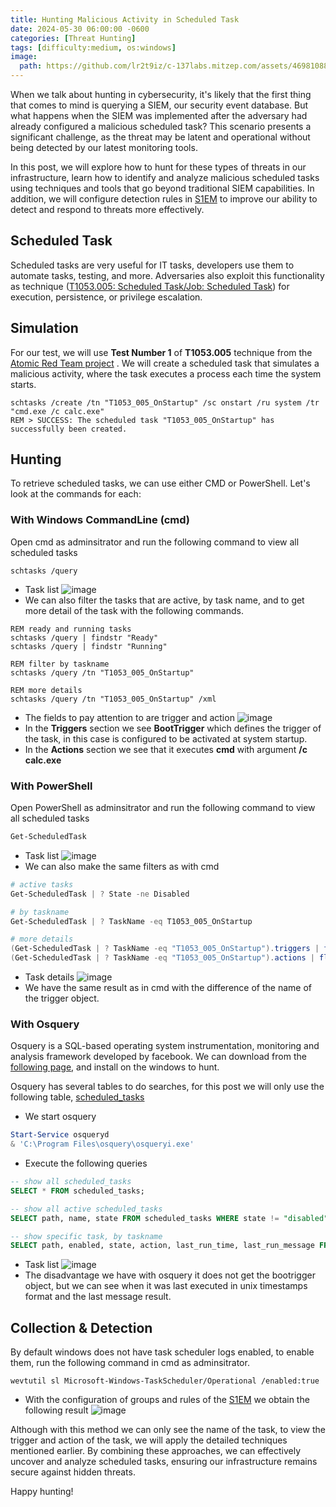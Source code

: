 ```yaml
---
title: Hunting Malicious Activity in Scheduled Task
date: 2024-05-30 06:00:00 -0600
categories: [Threat Hunting]
tags: [difficulty:medium, os:windows]
image:
  path: https://github.com/lr2t9iz/c-137labs.mitzep.com/assets/46981088/01a0f58c-c82f-4675-9486-cef48ff1fa0f
---
```


When we talk about hunting in cybersecurity, it's likely that the first thing that comes to mind is querying a SIEM, our security event database. But what happens when the SIEM was implemented after the adversary had already configured a malicious scheduled task? This scenario presents a significant challenge, as the threat may be latent and operational without being detected by our latest monitoring tools.

In this post, we will explore how to hunt for these types of threats in our infrastructure, learn how to identify and analyze malicious scheduled tasks using techniques and tools that go beyond traditional SIEM capabilities. In addition, we will configure detection rules in [S1EM](https://c-137lab.com/posts/wazuh-s1em/) to improve our ability to detect and respond to threats more effectively.

## Scheduled Task
Scheduled tasks are very useful for IT tasks, developers use them to automate tasks, testing, and more. Adversaries also exploit this functionality as technique ([T1053.005: Scheduled Task/Job: Scheduled Task](https://attack.mitre.org/techniques/T1053/005/)) for execution, persistence, or privilege escalation.
 
## Simulation
For our test, we will use **Test Number 1** of **T1053.005** technique from the [Atomic Red Team project](https://atomicredteam.io/privilege-escalation/T1053.005/#atomic-test-1---scheduled-task-startup-script)
. We will create a scheduled task that simulates a malicious activity, where the task executes a process each time the system starts.
```batch
schtasks /create /tn "T1053_005_OnStartup" /sc onstart /ru system /tr "cmd.exe /c calc.exe"
REM > SUCCESS: The scheduled task "T1053_005_OnStartup" has successfully been created.
```

## Hunting
To retrieve scheduled tasks, we can use either CMD or PowerShell. Let's look at the commands for each:
### With Windows CommandLine (cmd)
Open cmd as adminsitrator and run the following command to view all scheduled tasks
```batch
schtasks /query
```
- Task list
![image](https://github.com/lr2t9iz/c-137labs.mitzep.com/assets/46981088/711624ee-437b-4f2a-ad82-9b7323a476a7)
- We can also filter the tasks that are active, by task name, and to get more detail of the task with the following commands.

```batch
REM ready and running tasks
schtasks /query | findstr "Ready"
schtasks /query | findstr "Running"

REM filter by taskname
schtasks /query /tn "T1053_005_OnStartup"

REM more details
schtasks /query /tn "T1053_005_OnStartup" /xml
```
- The fields to pay attention to are trigger and action
![image](https://github.com/lr2t9iz/c-137labs.mitzep.com/assets/46981088/9382eddc-7a64-417c-9274-8afae78b9e58)
- In the **Triggers** section we see **BootTrigger** which defines the trigger of the task, in this case is configured to be activated at system startup.
- In the **Actions** section we see that it executes **cmd** with argument **/c calc.exe**

### With PowerShell
Open PowerShell as adminsitrator and run the following command to view all scheduled tasks
```powershell
Get-ScheduledTask
```
- Task list
![image](https://github.com/lr2t9iz/c-137labs.mitzep.com/assets/46981088/47a78e66-4821-49f8-bbed-3066cd6e4fef)
- We can also make the same filters as with cmd

```powershell
# active tasks
Get-ScheduledTask | ? State -ne Disabled

# by taskname
Get-ScheduledTask | ? TaskName -eq T1053_005_OnStartup

# more details
(Get-ScheduledTask | ? TaskName -eq "T1053_005_OnStartup").triggers | fl Enabled, CimClass
(Get-ScheduledTask | ? TaskName -eq "T1053_005_OnStartup").actions | fl Execute, Arguments
```
- Task details
![image](https://github.com/lr2t9iz/c-137labs.mitzep.com/assets/46981088/c5d0e7c2-ce9d-485f-a9c9-cff7c3feaade)
- We have the same result as in cmd with the difference of the name of the trigger object.

### With Osquery
Osquery is a SQL-based operating system instrumentation, monitoring and analysis framework developed by facebook. We can download from the [following page](https://www.osquery.io/downloads/official/), and install on the windows to hunt.  

Osquery has several tables to do searches, for this post we will only use the following table, [scheduled_tasks](https://www.osquery.io/schema/#scheduled_tasks)
- We start osquery 
```powershell
Start-Service osqueryd
& 'C:\Program Files\osquery\osqueryi.exe'
```
- Execute the following queries

```sql
-- show all scheduled_tasks
SELECT * FROM scheduled_tasks;

-- show all active scheduled_tasks
SELECT path, name, state FROM scheduled_tasks WHERE state != "disabled";

-- show specific task, by taskname
SELECT path, enabled, state, action, last_run_time, last_run_message FROM scheduled_tasks WHERE name == "T1053_005_OnStartup";
```
- Task list
![image](https://github.com/lr2t9iz/c-137labs.mitzep.com/assets/46981088/77a04a5f-dcaa-4a72-a0e2-3bcbf275e368)
- The disadvantage we have with osquery it does not get the bootrigger object, but we can see when it was last executed in unix timestamps format and the last message result.

## Collection & Detection
By default windows does not have task scheduler logs enabled, to enable them, run the following command in cmd as adminsitrator.
```batch
wevtutil sl Microsoft-Windows-TaskScheduler/Operational /enabled:true
```
- With the configuration of groups and rules of the [S1EM](https://c-137lab.com/posts/wazuh-s1em/) we obtain the following result
![image](https://github.com/lr2t9iz/c-137labs.mitzep.com/assets/46981088/06d563d5-2a79-4383-8e07-e05f440d2917)

Although with this method we can only see the name of the task, to view the trigger and action of the task, we will apply the detailed techniques mentioned earlier. By combining these approaches, we can effectively uncover and analyze scheduled tasks, ensuring our infrastructure remains secure against hidden threats.

Happy hunting!